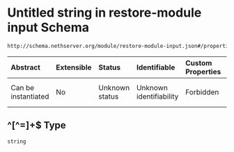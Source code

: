 # Untitled string in restore-module input Schema

```txt
http://schema.nethserver.org/module/restore-module-input.json#/properties/environment/patternProperties/^[^=]+$
```



| Abstract            | Extensible | Status         | Identifiable            | Custom Properties | Additional Properties | Access Restrictions | Defined In                                                                             |
| :------------------ | :--------- | :------------- | :---------------------- | :---------------- | :-------------------- | :------------------ | :------------------------------------------------------------------------------------- |
| Can be instantiated | No         | Unknown status | Unknown identifiability | Forbidden         | Allowed               | none                | [restore-module-input.json\*](module/restore-module-input.json "open original schema") |

## ^\[^=]+$ Type

`string`
